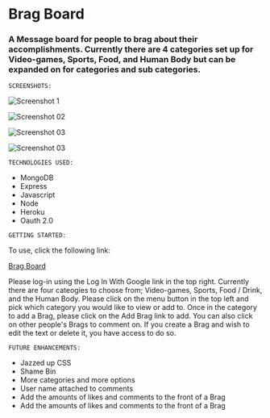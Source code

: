 # Brag Board

### A Message board for people to brag about their accomplishments. Currently there are 4 categories set up for Video-games, Sports, Food, and Human Body but can be expanded on for categories and sub categories.

```
SCREENSHOTS:
```
![Screenshot 1](https://imgur.com/gPUMV74)

![Screenshot 02](https://imgur.com/VTBLm0y)

![Screenshot 03](https://imgur.com/JCus4cG)

![Screenshot 03](https://imgur.com/32A7fX9)


```
TECHNOLOGIES USED:
```
* MongoDB
* Express
* Javascript
* Node
* Heroku
* Oauth 2.0

```
GETTING STARTED:
```
To use, click the following link:

[Brag Board](https://brag-board.herokuapp.com/)

Please log-in using the Log In With Google link in the top right. Currently there are four cateogies to choose from; Video-games, Sports, Food / Drink, and the Human Body. Please click on the menu button in the top left and pick which category you would like to view or add to. Once in the category to add a Brag, please click on the Add Brag link to add. You can also click on other people's Brags to comment on. If you create a Brag and wish to edit the text or delete it, you have access to do so. 


```
FUTURE ENHANCEMENTS:
```
* Jazzed up CSS
* Shame Bin
* More categories and more options
* User name attached to comments
* Add the amounts of likes and comments to the front of a Brag
* Add the amounts of likes and comments to the front of a Brag
